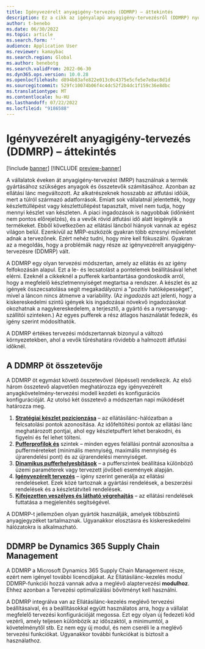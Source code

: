 ```yaml
---
title: Igényvezérelt anyagigény-tervezés (DDMRP) – áttekintés
description: Ez a cikk az igényalapú anyagigény-tervezésről (DDMRP) nyújt tájékoztatást, amely az igények és igények továbbtervezésán alapul.
author: t-benebo
ms.date: 06/30/2022
ms.topic: article
ms.search.form: ''
audience: Application User
ms.reviewer: kamaybac
ms.search.region: Global
ms.author: benebotg
ms.search.validFrom: 2022-06-30
ms.dyn365.ops.version: 10.0.28
ms.openlocfilehash: d894b83afe822e013c0c4375e5cfe5e7e8ac8d1d
ms.sourcegitcommit: 529fc10074b06f4c4dc52f2b4dc1f159c36e8dbc
ms.translationtype: MT
ms.contentlocale: hu-HU
ms.lasthandoff: 07/22/2022
ms.locfileid: "9186588"
---
```

# <a name="demand-driven-material-requirements-planning-ddmrp-overview"></a>Igényvezérelt anyagigény-tervezés (DDMRP) – áttekintés

[!include [banner](../../includes/banner.md)]
[!INCLUDE [preview-banner](../../includes/preview-banner.md)]

A vállalatok éveken át anyagigény-tervezést (MRP) használnak a termék gyártásához szükséges anyagok és összetevők számításához. Azonban az ellátási lánc megváltozott. Az alkatrészeknek hosszabb az átfutási időük, mert a túlról származó adatforrások. Emiatt sok vállalatnál jelentették, hogy készlettúllépést vagy készlettúllépést tapasztalt, mivel nem tudja, hogy mennyi készlet van készleten. A piaci ingadozások is nagyobbak (időnként nem pontos előrejelzés), és a vevők rövid átfutási idő alatt leigénylik a termékeket. Ebből következően az ellátási láncból hiányok vannak az egész világon belül. Ezenkívül az MRP-eszközök gyakran több ezresnyi műveletet adnak a tervezőnek. Ezért nehéz tudni, hogy mire kell fókuszálni. Gyakran az a megoldás, hogy a problémák nagy része az igényvezérelt anyagigény-tervezésre (DDMRP) vált.

A DDMRP egy olyan tervezési módszertan, amely az ellátás és az igény felfokozásán alapul. Ezt a le- és lecsatolást a pontelemek beállításával lehet elérni. Ezeknél a cikkeknél a pufferek karbantartása gondoskodik arról, hogy a megfelelő készletmennyiséget megtartsa a rendszer. A készlet és az igények összecsatolása segít megakadályozni a "pozitív hatóképességet", mivel a láncon nincs átmenve a variability. (Az *ingadozás* azt jelenti, hogy a kiskereskedelmi szintű igények kis ingadozásai növekvő ingadozásokat okozhatnak a nagykereskedelem, a terjesztő, a gyártó és a nyersanyag-szállítói szinteken.) Az egyes pufferek a rész átlagos használatát fedezik, és igény szerint módosíthatók.

A DDMRP értékes tervezési módszertannak bizonyul a változó környezetekben, ahol a vevők tűréshatára rövidebb a halmozott átfutási időknél.

## <a name="the-five-components-of-ddmrp"></a>A DDMRP öt összetevője

A DDMRP öt egymást követő összetevővel (lépéssel) rendelkezik. Az első három összetevő alapvetően meghatározza egy igényvezérelt anyagkövetelmény-tervezési modell kezdeti és konfigurációs konfigurációját. Az utolsó két összetevő a módszertan napi működését határozza meg.

1. **[Stratégiai készlet pozicionzása](ddmrp-inventory-positioning.md)** – az ellátásilánc-hálózatban a felcsatolási pontok azonosítása. Az időfeltöltési pontok az ellátási lánc meghatározott pontjai, ahol egy készletpuffert lehet berakodni, és figyelni és fel lehet tölteni.
2. **[Pufferprofilok és](ddmrp-buffer-profile-and-levels.md)** szintek – minden egyes felállási pontnál azonosítsa a pufferméreteket (minimális mennyiség, maximális mennyiség és újrarendelési pont) és az újrarendelési mennyiséget.
3. **[Dinamikus pufferhelyesbítások](ddmrp-buffer-profile-and-levels.md#dynamic-adjustments)** – a pufferszintek beállítása különböző üzemi paraméterek vagy tervezett jövőbeli események alapján.
4. **[Igényvezérelt tervezés](ddmrp-planning.md)** – igény szerint generálja az ellátási rendeléseket. Ezek közé tartoznak a gyártási rendelések, a beszerzési rendelések és a készletátviteli rendelések.
5. **[Kifejezetten veszélyes és látható végrehajtás](ddmrp-visual-and-collaborative-execution.md)** – az ellátási rendelések futtatása a megjelenítés segítségével.

A DDMRP-t jellemzően olyan gyártók használják, amelyek többszintű anyagjegyzéket tartalmaznak. Ugyanakkor elosztásra és kiskereskedelmi hálózatokra is alkalmazható.

## <a name="ddmrp-in-dynamics-365-supply-chain-management"></a>DDMRP be Dynamics 365 Supply Chain Management

A DDMRP a Microsoft Dynamics 365 Supply Chain Management része, ezért nem igényel további licencdíjakat. Az Ellátásilánc-kezelés modul DDMRP-funkciói hozzá vannak adva a meglévő alaptervezési **modulhoz**. Ehhez azonban a Tervezési optimalizálási bővítményt kell használni. 

A DDMRP integrálva van az Ellátásilánc-kezelés meglévő tervezési beállításaival, és a beállításokkal együtt használatos arra, hogy a vállalat megfelelő tervezési konfigurációját megossa. Ezt egy olyan új fedezeti kód vezérli, amely teljesen különbözik az időszaktól, a minimumtól, a követelménytől stb. Ez nem egy új modul, és nem cseréli le a meglévő tervezési funkciókat. Ugyanakkor további funkciókat is biztosít a használathoz.
